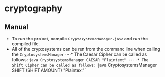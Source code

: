 # cryptography
## Manual
- To run the project, compile `CryptosystemsManager.java` and run the compiled file.
- All of the cryptosystems can be run from the command line when calling the `CryptosystemsManager`
⋅⋅⋅⋅* The Caesar Cipher can be called as follows: `java CryptosystemsManager CAESAR "Plaintext"
⋅⋅⋅⋅* The Shift Cipher can be called as follows: `java CryptosystemsManager SHIFT (SHIFT AMOUNT) "Plaintext"`
